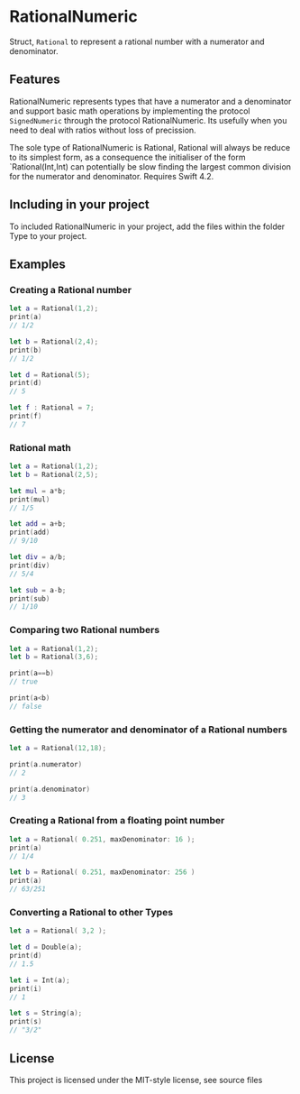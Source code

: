 # RationalNumeric

Struct, `Rational` to represent a rational number with a numerator and denominator.

## Features

RationalNumeric represents types that have a  numerator and a denominator and support basic math operations by
implementing the protocol `SignedNumeric` through the protocol RationalNumeric. Its usefully when you need to deal
with ratios without loss of precission.

The sole type of  RationalNumeric is Rational, Rational will always be reduce to its simplest form, as a consequence
the initialiser of the form `Rational(Int,Int) can potentially be slow finding the largest common division for
the numerator and denominator. Requires Swift 4.2.

## Including in your project

To included RationalNumeric in your project, add the files within the folder Type to your project.

## Examples

### Creating a Rational number

```swift
let a = Rational(1,2);
print(a)
// 1/2

let b = Rational(2,4);	
print(b)
// 1/2

let d = Rational(5);	
print(d)
// 5

let f : Rational = 7;	
print(f)
// 7
```
### Rational math

```swift
let a = Rational(1,2);
let b = Rational(2,5);

let mul = a*b;
print(mul)
// 1/5

let add = a+b;
print(add)
// 9/10

let div = a/b;
print(div)
// 5/4

let sub = a-b;
print(sub)
// 1/10
```
### Comparing two Rational numbers

```swift
let a = Rational(1,2);
let b = Rational(3,6);

print(a==b)
// true

print(a<b)
// false
```
### Getting the numerator and denominator of a Rational numbers

```swift
let a = Rational(12,18);

print(a.numerator)
// 2

print(a.denominator)
// 3
```
### Creating a Rational from a floating point number

```swift
let a = Rational( 0.251, maxDenominator: 16 );
print(a)
// 1/4

let b = Rational( 0.251, maxDenominator: 256 )
print(a)
// 63/251
```

### Converting a Rational to other Types

```swift
let a = Rational( 3,2 );

let d = Double(a);
print(d)
// 1.5

let i = Int(a);
print(i)
// 1

let s = String(a);
print(s)
// "3/2"
```

## License

This project is licensed under the MIT-style license, see source files
